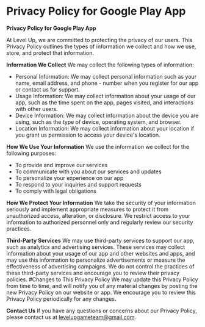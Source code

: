 # Privacy Policy for Google Play App
**Privacy Policy for Google Play App**

At Level Up, we are committed to protecting the privacy of our users. This Privacy Policy outlines the types of information we collect and how we use, store, and protect that information.

**Information We Collect**
We may collect the following types of information:
- Personal Information: We may collect personal information such as your name, email address, and phone - number when you register for our app or contact us for support.
- Usage Information: We may collect information about your usage of our app, such as the time spent on the app, pages visited, and interactions with other users.
- Device Information: We may collect information about the device you are using, such as the type of device, operating system, and browser.
- Location Information: We may collect information about your location if you grant us permission to access your device's location.

**How We Use Your Information**
We use the information we collect for the following purposes:
- To provide and improve our services
- To communicate with you about our services and updates
- To personalize your experience on our app
- To respond to your inquiries and support requests
- To comply with legal obligations

**How We Protect Your Information**
We take the security of your information seriously and implement appropriate measures to protect it from unauthorized access, alteration, or disclosure. We restrict access to your information to authorized personnel only and regularly review our security practices.

**Third-Party Services**
We may use third-party services to support our app, such as analytics and advertising services. These services may collect information about your usage of our app and other websites and apps, and may use this information to personalize advertisements or measure the effectiveness of advertising campaigns. We do not control the practices of these third-party services and encourage you to review their privacy policies.
#Changes to This Privacy Policy
We may update this Privacy Policy from time to time, and will notify you of any material changes by posting the new Privacy Policy on our website or app. We encourage you to review this Privacy Policy periodically for any changes.

**Contact Us**
If you have any questions or concerns about our Privacy Policy, please contact us at levelupgameteam@gmail.com.
